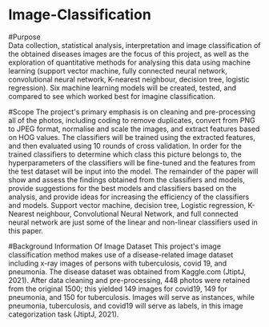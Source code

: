 # Image-Classification
#Purpose  
Data collection, statistical analysis, interpretation and image classification of the obtained diseases images  are the focus of this project, as well as the exploration of quantitative methods for analysing this data using machine learning (support vector machine, fully connected neural network, convolutional neural network, K-nearest neighbour, decision tree, logistic regression). Six machine learning models will be created, tested, and compared to see which worked best for imagine classification. 

#Scope 
The project's primary emphasis is on cleaning and pre-processing all of the photos, including coding to remove duplicates, convert from PNG to JPEG format, normalise and scale the images, and extract features based on HOG values. The classifiers will be trained using the extracted features, and then evaluated using 10 rounds of cross validation. In order for the trained classifiers to determine which class this picture belongs to, the hyperparameters of the classifiers will be fine-tuned and the features from the test dataset will be input into the model. The remainder of the paper will show and assess the findings obtained from the classifiers and models, provide suggestions for the best models and classifiers based on the analysis, and provide ideas for increasing the efficiency of the classifiers and models. Support vector machine, decision tree, Logistic regression, K-Nearest neighbour, Convolutional Neural Network, and full connected neural network are just some of the linear and non-linear classifiers used in this paper.

#Background Information Of Image Dataset 
This project's image classification method makes use of a disease-related image dataset including x-ray images of persons with tuberculosis, covid 19, and pneumonia. The disease dataset was obtained from Kaggle.com (JtiptJ, 2021). After data cleaning and pre-processing, 448 photos were retained from the original 1500; this yielded 149 images for covid19, 149 for pneumonia, and 150 for tuberculosis.  Images will serve as instances, while pneumonia, tuberculosis, and covid19 will serve as labels, in this image categorization task (JtiptJ, 2021).
